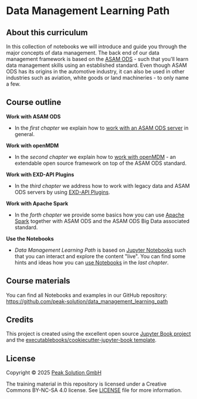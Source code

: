 # Data Management Learning Path

## About this curriculum

In this collection of notebooks we will introduce and guide you through the major concepts of data management.
The back end of our data management framework is based on the [ASAM ODS](https://www.asam.net/standards/detail/ods/wiki/) - such that you'll learn data management skills using an established standard.
Even though ASAM ODS has its origins in the automotive industry, it can also be used in other industries such as aviation, white goods or land machineries - to only name a few.

## Course outline

**Work with ASAM ODS**

* In the *first chapter* we explain how to [work with an ASAM ODS server](\ods\overview.ipynb) in general.

**Work with openMDM**

* In the *second chapter* we explain how to [work with openMDM](openMDM\overview.ipynb) - an extendable open source framework on top of the ASAM ODS standard.

**Work with EXD-API Plugins**

* In the *third chapter* we address how to work with legacy data and ASAM ODS servers by using [EXD-API Plugins](exd_api\overview.md).

**Work with Apache Spark**

* In the *forth chapter* we provide some basics how you can use [Apache Spark](spark\overview.md) together with ASAM ODS and the ASAM ODS Big Data associated standard.  

**Use the Notebooks**

* *Data Management Learning Path* is based on [Jupyter Notebooks](https://jupyter.org/) such that you can interact and explore the content "live". You can find some hints and ideas how you can [use Notebooks](/notebooking/overview.md) in the *last chapter*.

## Course materials

You can find all Notebooks and examples in our GitHub repository: https://github.com/peak-solution/data_management_learning_path

## Credits

This project is created using the excellent open source [Jupyter Book project](https://jupyterbook.org/) and the [executablebooks/cookiecutter-jupyter-book template](https://github.com/executablebooks/cookiecutter-jupyter-book).

## License

Copyright © 2025 [Peak Solution GmbH](https://peak-solution.de)

The training material in this repository is licensed under a Creative Commons BY-NC-SA 4.0 license. See [LICENSE](../LICENSE) file for more information.
